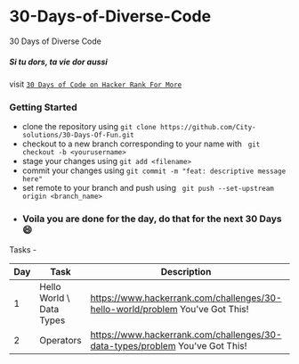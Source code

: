 # 30-Days-of-Diverse-Code
30 Days of Diverse Code 


##### Si tu dors, ta vie dor aussi
visit <a href="https://www.hackerrank.com/domains/tutorials/30-days-of-code">
  ``` 30 Days of Code on Hacker Rank For More ```
</a>

### Getting Started

- clone the repository using `git clone https://github.com/City-solutions/30-Days-Of-Fun.git`
- checkout to a new branch corresponding to your name with ` git checkout -b <yourusername>`
- stage your changes using `git add <filename>`
- commit your changes using `git commit -m "feat: descriptive message here"`
- set remote to your branch and push using ` git push --set-upstream origin <branch_name>`
- ### Voila you are done for the day, do that for the next 30 Days :smile:

Tasks - 
<!-- simple markdown table -->
| Day | Task | Description | Status |
| --- | --- | --- | --- |
| 1 | Hello World \ Data Types | https://www.hackerrank.com/challenges/30-hello-world/problem You've Got This! | :heavy_check_mark: |
| 2 | Operators | https://www.hackerrank.com/challenges/30-data-types/problem You've Got This! | :heavy_check_mark: |
